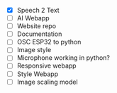 - [x] Speech 2 Text
- [ ] AI Webapp
- [ ] Website repo
- [ ] Documentation
- [ ] OSC ESP32 to python
- [ ] Image style
- [ ] Microphone working in python?
- [ ] Responsive webapp
- [ ] Style Webapp
- [ ] Image scaling model
